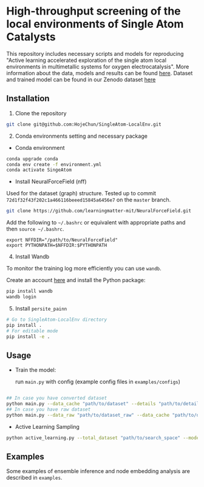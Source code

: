 # High-throughput screening of the local environments of Single Atom Catalysts

This repository includes necessary scripts and models for reproducing "Active learning accelerated exploration of the single atom local environments in multimetallic systems for oxygen electrocatalysis". More information about the data, models and results can be found [here](https://hojechun.github.io/). Dataset and trained model can be found in our Zenodo dataset [here](https://zenodo.org/records/10119944)

## Installation

1. Clone the repository

```bash
git clone git@github.com:HojeChun/SingleAtom-LocalEnv.git
```

2. Conda environments setting and necessary package

- Conda environment

```bash
conda upgrade conda
conda env create -f environment.yml
conda activate SingeAtom
```

- Install NeuralForceField (nff)

Used for the dataset (graph) structure. Tested up to commit `72d1f32f43f202c1a466116beeed15845a6456e7` on the `master` branch.

```bash
git clone https://github.com/learningmatter-mit/NeuralForceField.git
```

Add the following to `~/.bashrc` or equivalent with appropriate paths and then `source ~/.bashrc`.

```
export NFFDIR="/path/to/NeuralForceField"
export PYTHONPATH=$NFFDIR:$PYTHONPATH
```

4. Install Wandb

To monitor the training log more efficiently you can use `wandb`.

Create an account [here](https://wandb.ai/home) and install the Python package:

```bash
pip install wandb
wandb login
```

5. Install `persite_painn`

```bash
# Go to SingleAtom-LocalEnv directory
pip install .
# For editable mode
pip install -e .
```

## Usage

- Train the model:

  run `main.py` with config (example config files in `examples/configs`)

```bash

## In case you have converted dataset
python main.py --data_cache "path/to/dataset" --details "path/to/details" --savedir "path/to/savedir"
## In case you have raw dataset
python main.py --data_raw "path/to/dataset_raw" --data_cache "path/to/dataset" --details "path/to/details" --savedir "path/to/savedir"
```

- Active Learning Sampling

```bash
python active_learning.py --total_dataset "path/to/search_space" --model_path "path/to/trained_ensemble_models" --dataset "path/to/dataset" --multifidelity --uncertainty_type bayesian --save --plot
```

## Examples

Some examples of ensemble inference and node embedding analysis are described in `examples`.
